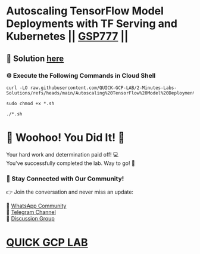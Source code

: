 # Autoscaling TensorFlow Model Deployments with TF Serving and Kubernetes || [GSP777](https://www.cloudskillsboost.google/focuses/17649?parent=catalog) ||

## 🔑 Solution [here]()

### ⚙️ Execute the Following Commands in Cloud Shell

```
curl -LO raw.githubusercontent.com/QUICK-GCP-LAB/2-Minutes-Labs-Solutions/refs/heads/main/Autoscaling%20TensorFlow%20Model%20Deployments%20with%20TF%20Serving%20and%20Kubernetes/gsp777.sh

sudo chmod +x *.sh

./*.sh
```

# 🎉 Woohoo! You Did It! 🎉

Your hard work and determination paid off! 💻  
You've successfully completed the lab. Way to go! 🚀  

### 💬 Stay Connected with Our Community!

👉 Join the conversation and never miss an update:  

💚 [WhatsApp Community](https://chat.whatsapp.com/ECJ9h8GA3CA1ksaI9m5NrX)  
📢 [Telegram Channel](https://t.me/quickgcplab)  
👥 [Discussion Group](https://t.me/quickgcplabchats)  

# [QUICK GCP LAB](https://www.youtube.com/@quickgcplab)